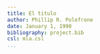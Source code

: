 ```yaml
---
title: El titulo
author: Phillip R. Polefrone
date: January 1, 1990
bibliography: project.bib
csl: mla.csl
...
```


